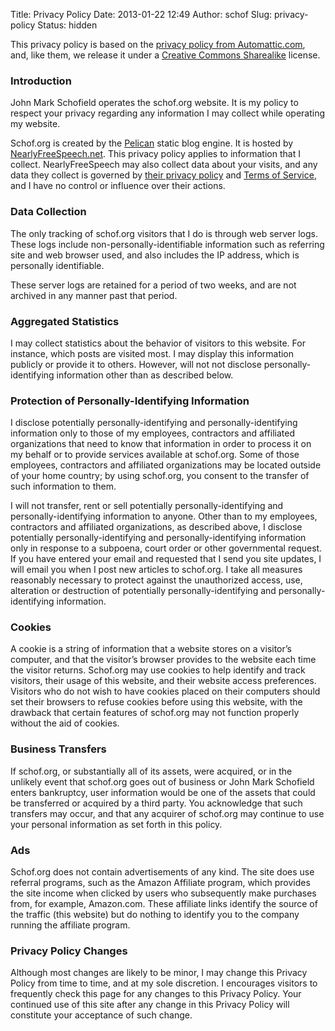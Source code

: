 Title: Privacy Policy
Date: 2013-01-22 12:49
Author: schof
Slug: privacy-policy
Status: hidden


This privacy policy is based on the [privacy policy from
Automattic.com](http://automattic.com/privacy/), and, like them, we
release it under a [Creative Commons
Sharealike](http://creativecommons.org/licenses/by-sa/2.5/) license.

### Introduction

John Mark Schofield operates the schof.org website. It is my policy to
respect your privacy regarding any information I may collect while
operating my website.

Schof.org is created by the [Pelican](http://getpelican.com) static blog engine. It is hosted by
[NearlyFreeSpeech.net](https://www.nearlyfreespeech.net). This privacy policy applies to information that I collect. NearlyFreeSpeech may also
collect data about your visits, and any data they collect is governed by [their privacy
policy](https://www.nearlyfreespeech.net/about/privacy) and [Terms of
Service](https://www.nearlyfreespeech.net/about/terms), and I have no control or influence
over their actions.

### Data Collection

The only tracking of schof.org visitors that I do is through web server
logs. These logs include non-personally-identifiable information such as
referring site and web browser used, and also includes the IP address, which
is personally identifiable.

These server logs are retained for a period of two weeks, and are not
archived in any manner past that period.


### Aggregated Statistics

I may collect statistics about the behavior of visitors to this website.
For instance, which posts are visited most. I may display this information publicly or provide
it to others. However, will not not disclose personally-identifying
information other than as described below.

### Protection of Personally-Identifying Information

I disclose potentially personally-identifying and personally-identifying
information only to those of my employees, contractors and affiliated
organizations that need to know that information in order to process it
on my behalf or to provide services available at schof.org. Some of
those employees, contractors and affiliated organizations may be located
outside of your home country; by using schof.org, you consent to the
transfer of such information to them.

I will not transfer, rent or sell potentially personally-identifying and
personally-identifying information to anyone. Other than to my
employees, contractors and affiliated organizations, as described above,
I disclose potentially personally-identifying and personally-identifying
information only in response to a subpoena, court order or other
governmental request. If you have entered your email and requested that
I send you site updates, I will email you when I post new articles to
schof.org. I take all measures reasonably necessary to protect against
the unauthorized access, use, alteration or destruction of potentially
personally-identifying and personally-identifying information.

### Cookies

A cookie is a string of information that a website stores on a visitor’s
computer, and that the visitor’s browser provides to the website each
time the visitor returns. Schof.org may use cookies to help identify and
track visitors, their usage of this website, and their website access
preferences. Visitors who do not wish to have cookies placed on their
computers should set their browsers to refuse cookies before using this
website, with the drawback that certain features of schof.org may not
function properly without the aid of cookies.

### Business Transfers

If schof.org, or substantially all of its assets, were acquired, or in
the unlikely event that schof.org goes out of business or John Mark
Schofield enters bankruptcy, user information would be one of the assets
that could be transferred or acquired by a third party. You acknowledge
that such transfers may occur, and that any acquirer of schof.org may
continue to use your personal information as set forth in this policy.

### Ads

Schof.org does not contain advertisements of any kind. The site does
use referral programs, such as the Amazon Affiliate program, which provides
the site income when clicked by users who subsequently make purchases from, 
for example, Amazon.com. These affiliate links identify the source of the
traffic (this website) but do nothing to identify you to the company
running the affiliate program.

### Privacy Policy Changes

Although most changes are likely to be minor, I may change this Privacy
Policy from time to time, and at my sole discretion. I encourages
visitors to frequently check this page for any changes to this Privacy
Policy. Your continued use of this site after any change in this Privacy
Policy will constitute your acceptance of such change.

 

